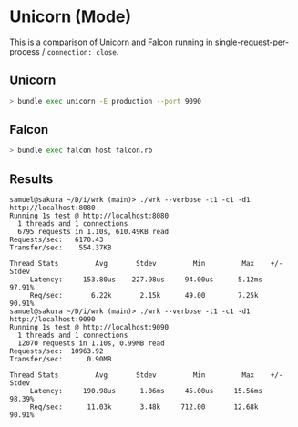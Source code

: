 # Unicorn (Mode)

This is a comparison of Unicorn and Falcon running in single-request-per-process / `connection: close`.

## Unicorn

```sh
> bundle exec unicorn -E production --port 9090
```

## Falcon

```sh
> bundle exec falcon host falcon.rb
```

## Results

```
samuel@sakura ~/D/i/wrk (main)> ./wrk --verbose -t1 -c1 -d1 http://localhost:8080
Running 1s test @ http://localhost:8080
  1 threads and 1 connections
  6795 requests in 1.10s, 610.49KB read
Requests/sec:   6170.43
Transfer/sec:    554.37KB

Thread Stats         Avg       Stdev         Min         Max    +/- Stdev 
     Latency:     153.80us    227.98us     94.00us      5.12ms   97.91%
     Req/sec:       6.22k       2.15k      49.00        7.25k    90.91%
samuel@sakura ~/D/i/wrk (main)> ./wrk --verbose -t1 -c1 -d1 http://localhost:9090
Running 1s test @ http://localhost:9090
  1 threads and 1 connections
  12070 requests in 1.10s, 0.99MB read
Requests/sec:  10963.92
Transfer/sec:      0.90MB

Thread Stats         Avg       Stdev         Min         Max    +/- Stdev 
     Latency:     190.98us      1.06ms     45.00us     15.56ms   98.39%
     Req/sec:      11.03k       3.48k     712.00       12.68k    90.91%
```
